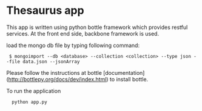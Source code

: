 Thesaurus app
================

This app is written using python bottle framework which provides restful services.
At the front end side, backbone framework is used.


load the mongo db file by typing following command:

```
 $ mongoimport --db <database> --collection <collection> --type json --file data.json --jsonArray 
```
Please follow the instructions at bottle  [documentation] (http://bottlepy.org/docs/dev/index.html)
to install bottle.


To run the application

```python
  python app.py
```



